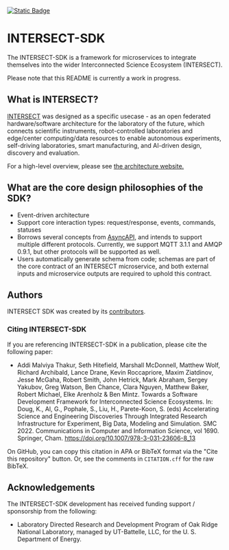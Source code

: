 [![Static Badge](https://img.shields.io/badge/DOI-10.11578%2Fdc.20240927.1-blue)](https://doi.org/10.11578/dc.20240927.1)

# INTERSECT-SDK

The INTERSECT-SDK is a framework for microservices to integrate themselves into the wider Interconnected Science Ecosystem (INTERSECT).

Please note that this README is currently a work in progress.

## What is INTERSECT?
[INTERSECT](https://www.ornl.gov/intersect) was designed as a specific usecase - as an open federated hardware/software architecture for the laboratory of the future, which connects scientific instruments, robot-controlled laboratories and edge/center computing/data resources to enable autonomous experiments, self-driving laboratories, smart manufacturing, and AI-driven design, discovery and evaluation.

For a high-level overview, please see [the architecture website.](https://intersect-architecture.readthedocs.io/en/latest/)

## What are the core design philosophies of the SDK?

- Event-driven architecture
- Support core interaction types: request/response, events, commands, statuses
- Borrows several concepts from [AsyncAPI](https://www.asyncapi.com/docs/reference/specification/latest), and intends to support multiple different protocols. Currently, we support MQTT 3.1.1 and AMQP 0.9.1, but other protocols will be supported as well.
- Users automatically generate schema from code; schemas are part of the core contract of an INTERSECT microservice, and both external inputs and microservice outputs are required to uphold this contract.

## Authors

INTERSECT SDK was created by its [contributors](https://github.com/intersect-sdk/python-sdk/graphs/contributors).

### Citing INTERSECT-SDK

If you are referencing INTERSECT-SDK in a publication, please cite the following paper:

 * Addi Malviya Thakur, Seth Hitefield, Marshall McDonnell, Matthew Wolf, Richard Archibald, Lance Drane, Kevin Roccapriore, Maxim Ziatdinov, Jesse McGaha, Robert Smith, John Hetrick, Mark Abraham, Sergey Yakubov, Greg Watson, Ben Chance, Clara Nguyen, Matthew Baker, Robert Michael, Elke Arenholz & Ben Mintz. Towards a Software Development Framework for Interconnected Science Ecosystems. In: Doug, K., Al, G., Pophale, S., Liu, H., Parete-Koon, S. (eds) Accelerating Science and Engineering Discoveries Through Integrated Research Infrastructure for Experiment, Big Data, Modeling and Simulation. SMC 2022. Communications in Computer and Information Science, vol 1690. Springer, Cham. https://doi.org/10.1007/978-3-031-23606-8_13

On GitHub, you can copy this citation in APA or BibTeX format via the "Cite this repository" button. Or, see the comments in `CITATION.cff` for the raw BibTeX.

## Acknowledgements

The INTERSECT-SDK development has received funding support / sponsorship from the following:

  * Laboratory Directed Research and Development Program of Oak Ridge National Laboratory, managed by UT-Battelle, LLC, for the U. S. Department of Energy.
